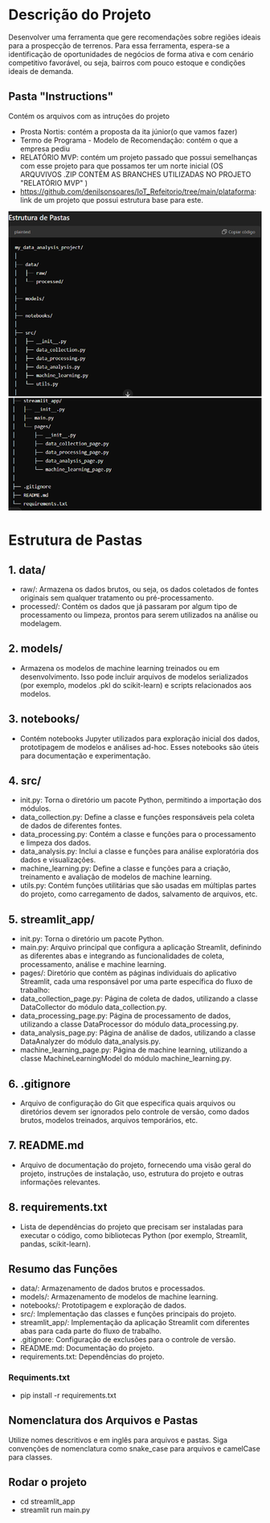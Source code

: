 # Descrição do Projeto

Desenvolver uma ferramenta que gere recomendações sobre regiões ideais para a prospecção de terrenos. Para essa ferramenta,
espera-se a identificação de oportunidades de negócios de forma ativa e com cenário competitivo favorável, ou seja, bairros 
com pouco estoque e condições ideais de demanda.

## Pasta "Instructions"
Contém os arquivos com as intruções do projeto
 - Prosta Nortis: contém a proposta da ita júnior(o que vamos fazer)
 - Termo de Programa - Modelo de Recomendação: contém o que a empresa pediu
 - RELATÓRIO MVP: contém um projeto passado que possui semelhanças com esse projeto para que possamos
ter um norte inicial (OS ARQUVIVOS .ZIP CONTÉM AS BRANCHES UTILIZADAS NO PROJETO "RELATÓRIO MVP"
)
 - https://github.com/denilsonsoares/IoT_Refeitorio/tree/main/plataforma: link de um projeto que possui estrutura
base para este.

![img.png](img.png) 
![img_1.png](img_1.png)

# Estrutura de Pastas
## 1. data/
- raw/: Armazena os dados brutos, ou seja, os dados coletados de fontes originais sem qualquer tratamento ou pré-processamento.
- processed/: Contém os dados que já passaram por algum tipo de processamento ou limpeza, prontos para serem utilizados na análise ou modelagem.
## 2. models/
- Armazena os modelos de machine learning treinados ou em desenvolvimento. Isso pode incluir arquivos de modelos serializados (por exemplo, modelos .pkl do scikit-learn) e scripts relacionados aos modelos.
## 3. notebooks/
- Contém notebooks Jupyter utilizados para exploração inicial dos dados, prototipagem de modelos e análises ad-hoc. Esses notebooks são úteis para documentação e experimentação.
## 4. src/
- init.py: Torna o diretório um pacote Python, permitindo a importação dos módulos.
- data_collection.py: Define a classe e funções responsáveis pela coleta de dados de diferentes fontes.
- data_processing.py: Contém a classe e funções para o processamento e limpeza dos dados.
- data_analysis.py: Inclui a classe e funções para análise exploratória dos dados e visualizações.
- machine_learning.py: Define a classe e funções para a criação, treinamento e avaliação de modelos de machine learning.
- utils.py: Contém funções utilitárias que são usadas em múltiplas partes do projeto, como carregamento de dados, salvamento de arquivos, etc.
## 5. streamlit_app/
- init.py: Torna o diretório um pacote Python.
- main.py: Arquivo principal que configura a aplicação Streamlit, definindo as diferentes abas e integrando as funcionalidades de coleta, processamento, análise e machine learning.
- pages/: Diretório que contém as páginas individuais do aplicativo Streamlit, cada uma responsável por uma parte específica do fluxo de trabalho:
- data_collection_page.py: Página de coleta de dados, utilizando a classe DataCollector do módulo data_collection.py.
- data_processing_page.py: Página de processamento de dados, utilizando a classe DataProcessor do módulo data_processing.py.
- data_analysis_page.py: Página de análise de dados, utilizando a classe DataAnalyzer do módulo data_analysis.py.
- machine_learning_page.py: Página de machine learning, utilizando a classe MachineLearningModel do módulo machine_learning.py.
## 6. .gitignore
- Arquivo de configuração do Git que especifica quais arquivos ou diretórios devem ser ignorados pelo controle de versão, como dados brutos, modelos treinados, arquivos temporários, etc.
## 7. README.md
- Arquivo de documentação do projeto, fornecendo uma visão geral do projeto, instruções de instalação, uso, estrutura do projeto e outras informações relevantes.
## 8. requirements.txt
- Lista de dependências do projeto que precisam ser instaladas para executar o código, como bibliotecas Python (por exemplo, Streamlit, pandas, scikit-learn).

## Resumo das Funções
- data/: Armazenamento de dados brutos e processados.
- models/: Armazenamento de modelos de machine learning.
- notebooks/: Prototipagem e exploração de dados.
- src/: Implementação das classes e funções principais do projeto.
- streamlit_app/: Implementação da aplicação Streamlit com diferentes abas para cada parte do fluxo de trabalho.
- .gitignore: Configuração de exclusões para o controle de versão.
- README.md: Documentação do projeto.
- requirements.txt: Dependências do projeto.

### Requiments.txt
- pip install -r requirements.txt

## Nomenclatura dos Arquivos e Pastas

Utilize nomes descritivos e em inglês para arquivos e pastas.
Siga convenções de nomenclatura como snake_case para arquivos e camelCase para classes.

## Rodar o projeto
- cd streamlit_app
- streamlit run main.py